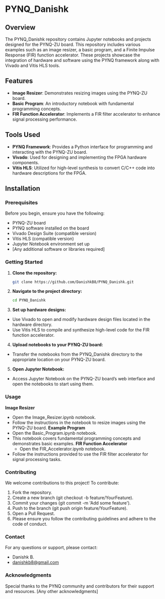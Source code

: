 # PYNQ_Danishk


## Overview

The PYNQ_Danishk repository contains Jupyter notebooks and projects designed for the PYNQ-ZU board. This repository includes various examples such as an image resizer, a basic program, and a Finite Impulse Response (FIR) function accelerator. These projects showcase the integration of hardware and software using the PYNQ framework along with Vivado and Vitis HLS tools.

## Features

- **Image Resizer**: Demonstrates resizing images using the PYNQ-ZU board.
- **Basic Program**: An introductory notebook with fundamental programming concepts.
- **FIR Function Accelerator**: Implements a FIR filter accelerator to enhance signal processing performance.

## Tools Used

- **PYNQ Framework**: Provides a Python interface for programming and interacting with the PYNQ-ZU board.
- **Vivado**: Used for designing and implementing the FPGA hardware components.
- **Vitis HLS**: Utilized for high-level synthesis to convert C/C++ code into hardware descriptions for the FPGA.

## Installation

### Prerequisites

Before you begin, ensure you have the following:

- PYNQ-ZU board
- PYNQ software installed on the board
- Vivado Design Suite (compatible version)
- Vitis HLS (compatible version)
- Jupyter Notebook environment set up
- [Any additional software or libraries required]

### Getting Started

1. **Clone the repository:**

   ```bash
   git clone https://github.com/DanishkB8/PYNQ_Danishk.git
2. **Navigate to the project directory:**
   
   ```bash
   cd PYNQ_Danishk

3. **Set up hardware designs:**

- Use Vivado to open and modify hardware design files located in the hardware directory.
- Use Vitis HLS to compile and synthesize high-level code for the FIR function accelerator.
4. **Upload notebooks to your PYNQ-ZU board:**
- Transfer the notebooks from the PYNQ_Danishk directory to the appropriate location on your PYNQ-ZU board.
5. **Open Jupyter Notebook:**
- Access Jupyter Notebook on the PYNQ-ZU board’s web interface and open the notebooks to start using them.

### Usage
**Image Resizer**
- Open the Image_Resizer.ipynb notebook.
- Follow the instructions in the notebook to resize images using the PYNQ-ZU board.
**Example Program**
- Open the Basic_Program.ipynb notebook.
- This notebook covers fundamental programming concepts and demonstrates basic examples.
**FIR Function Accelerator**
  - Open the FIR_Accelerator.ipynb notebook.
- Follow the instructions provided to use the FIR filter accelerator for signal processing tasks.

### Contributing
We welcome contributions to this project! To contribute:
1. Fork the repository.
2. Create a new branch (git checkout -b feature/YourFeature).
3. Commit your changes (git commit -m 'Add some feature').
4. Push to the branch (git push origin feature/YourFeature).
5. Open a Pull Request.
6. Please ensure you follow the contributing guidelines and adhere to the code of conduct.


### Contact
For any questions or support, please contact:

- Danishk B.
- danishkb8@gmail.com


### Acknowledgments
Special thanks to the PYNQ community and contributors for their support and resources.
[Any other acknowledgments]
